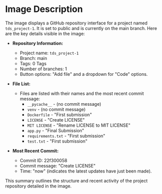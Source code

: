 # Image Description

The image displays a GitHub repository interface for a project named `tds_project-1`. It is set to public and is currently on the main branch. Here are the key details visible in the image:

- **Repository Information:**
  - Project name: `tds_project-1`
  - Branch: main
  - Tags: 0 Tags
  - Number of branches: 1
  - Button options: "Add file" and a dropdown for "Code" options.

- **File List:**
  - Files are listed with their names and the most recent commit message:
    - `__pycache__` - (no commit message)
    - `venv` - (no commit message)
    - `Dockerfile` - "First submission"
    - `LICENSE` - "Create LICENSE"
    - `MIT LICENSE` - "Rename LICENSE to MIT LICENSE"
    - `app.py` - "Final Submission"
    - `requirements.txt` - "First submission"
    - `test.txt` - "First submission"

- **Most Recent Commit:**
  - Commit ID: 22f300058
  - Commit message: "Create LICENSE"
  - Time: "now" (indicates the latest updates have just been made).

This summary outlines the structure and recent activity of the project repository detailed in the image.